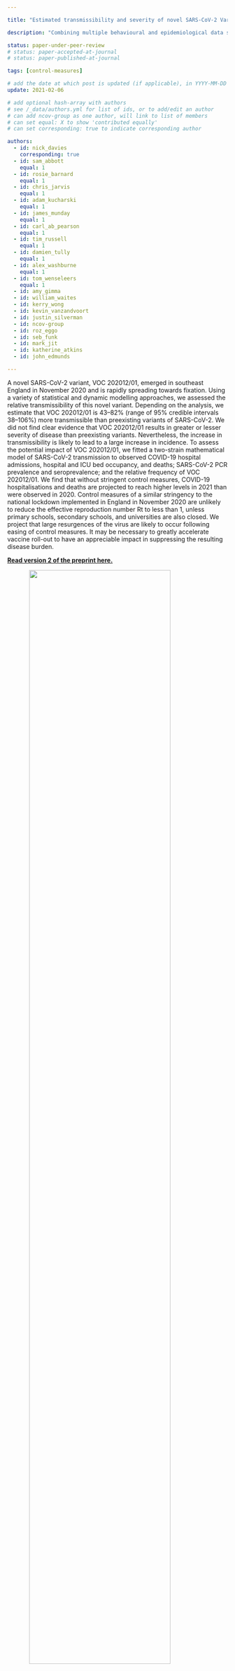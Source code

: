 ```yaml
---

title: "Estimated transmissibility and severity of novel SARS-CoV-2 Variant of Concern 202012/01 in England"

description: "Combining multiple behavioural and epidemiological data sources with mathematical models, we analysed the transmissibility and severity of novel SARS-CoV-2 Variant of Concern 202012/01 in England."

status: paper-under-peer-review
# status: paper-accepted-at-journal
# status: paper-published-at-journal

tags: [control-measures]

# add the date at which post is updated (if applicable), in YYYY-MM-DD
update: 2021-02-06

# add optional hash-array with authors
# see /_data/authors.yml for list of ids, or to add/edit an author
# can add ncov-group as one author, will link to list of members
# can set equal: X to show 'contributed equally'
# can set corresponding: true to indicate corresponding author 

authors:
  - id: nick_davies
    corresponding: true
  - id: sam_abbott
    equal: 1
  - id: rosie_barnard
    equal: 1
  - id: chris_jarvis
    equal: 1
  - id: adam_kucharski
    equal: 1
  - id: james_munday
    equal: 1
  - id: carl_ab_pearson
    equal: 1
  - id: tim_russell
    equal: 1
  - id: damien_tully
    equal: 1
  - id: alex_washburne
    equal: 1
  - id: tom_wenseleers
    equal: 1
  - id: amy_gimma
  - id: william_waites
  - id: kerry_wong
  - id: kevin_vanzandvoort
  - id: justin_silverman
  - id: ncov-group
  - id: roz_eggo
  - id: seb_funk
  - id: mark_jit
  - id: katherine_atkins
  - id: john_edmunds

---
```


A novel SARS-CoV-2 variant, VOC 202012/01, emerged in southeast England in November 2020 and is rapidly spreading towards fixation. Using a variety of statistical and dynamic modelling approaches, we assessed the relative transmissibility of this novel variant. Depending on the analysis, we estimate that VOC 202012/01 is 43–82% (range of 95% credible intervals 38–106%) more transmissible than preexisting variants of SARS-CoV-2. We did not find clear evidence that VOC 202012/01 results in greater or lesser severity of disease than preexisting variants. Nevertheless, the increase in transmissibility is likely to lead to a large increase in incidence. To assess the potential impact of VOC 202012/01, we fitted a two-strain mathematical model of SARS-CoV-2 transmission to observed COVID-19 hospital admissions, hospital and ICU bed occupancy, and deaths; SARS-CoV-2 PCR prevalence and seroprevalence; and the relative frequency of VOC 202012/01. We find that without stringent control measures, COVID-19 hospitalisations and deaths are projected to reach higher levels in 2021 than were observed in 2020. Control measures of a similar stringency to the national lockdown implemented in England in November 2020 are unlikely to reduce the effective reproduction number Rt to less than 1, unless primary schools, secondary schools, and universities are also closed. We project that large resurgences of the virus are likely to occur following easing of control measures. It may be necessary to greatly accelerate vaccine roll-out to have an appreciable impact in suppressing the resulting disease burden.

**[Read version 2 of the preprint here.](reports/uk-novel-variant/2021_02_06_Transmissibility_and_severity_of_VOC_202012_01_in_England_v2.pdf)**

<img src="figures/uk_novel_variant_Figure2.png" width="80%" style="display: block; margin: auto;" />

**Measuring the growth rate of VOC 202012/01.** (A) Average relativized fitness in the 31 days following initial phylogenetic observation (IPO) for all lineages in the COG-UKdataset, highlighting many lineages that have risen to prominence including B.1.177, the lineage with the highest relative abundance during the IPO of VOC 202012/01. The shaded regions show conservative 95% rejection intervals and VOC is the first strain to exceed this threshold of faster relativized growth. While many lineages exhibit above-average rates of growth post-IPO, VOC 202012/01 has had the highest average relativized growth of any lineage in the history of COG-UK surveillance of SARS-COV-2. (B) Plotting all lineages’ relativized growth rates as a function of days since IPO with conservative 95% rejection intervals highlights the significantly  faster growth of VOC 202012/01 relative to other lineages at comparable times since their IPO. Later declines in VOC and B.1.177 correspond to highly uncertain estimates of growth rates for data that are yet to be backfilled, and so these declines in $\rho (t)$ are sensitive to the processing of future sequences from recent dates (Fig. S1). (C) Muller plots of the relative abundances of the major SARS-CoV-2 variants in the UK, based on a multinomial spline fit to COG-UK sequence data (separate-slopes multinomial spline model, Table 1). A model extrapolation until the end of January is shown (shaded area). Minority variants are 440 circulating SARS-CoV-2 strains that never reached >15% in any week overall. (D) Mean reproduction number over 7-day periods in 149 upper-tier local authorities of England (coloured by the NHS region they are within) plotted against the weekly proportion of Pillar 2 community SARS-CoV-2 tests with SGTF shows the spread of VOC 202012/01, a corresponding increase in the reproduction number by local authority, and the eventual impact of government restrictions. Testing data are shown for the week following the reproduction number estimates to account for delays from infection to test.

Other links
**[medRxiv link](https://www.medrxiv.org/content/10.1101/2020.12.24.20248822v1)**
**[31 December 2020 - Update 1](reports/uk-novel-variant/2020_12_31_Transmissibility_and_severity_of_VOC_202012_01_in_England_update_1.pdf)**
**[23 December 2020 - Original preprint](reports/uk-novel-variant/2020_12_23_Transmissibility_and_severity_of_VOC_202012_01_in_England.pdf)**

